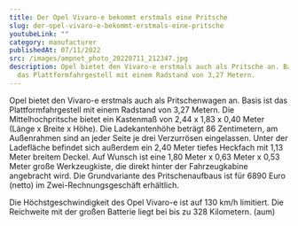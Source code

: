 ```yaml
---
title: Der Opel Vivaro-e bekommt erstmals eine Pritsche
slug: der-opel-vivaro-e-bekommt-erstmals-eine-pritsche
youtubeLink: ""
category: manufacturer
publishedAt: 07/11/2022
src: /images/ampnet_photo_20220711_212347.jpg
description: Opel bietet den Vivaro-e erstmals auch als Pritsche an. Basis ist
  das Plattformfahrgestell mit einem Radstand von 3,27 Metern.
---
```

Opel bietet den Vivaro-e erstmals auch als Pritschenwagen an. Basis ist das Plattformfahrgestell mit einem Radstand von 3,27 Metern. Die Mittelhochpritsche bietet ein Kastenmaß von 2,44 x 1,83 x 0,40 Meter (Länge x Breite x Höhe). Die Ladekantenhöhe beträgt 86 Zentimetern, am Außenrahmen sind an jeder Seite je drei Verzurrösen eingelassen. Unter der Ladefläche befindet sich außerdem ein 2,40 Meter tiefes Heckfach mit 1,13 Meter breitem Deckel. Auf Wunsch ist eine 1,80 Meter x 0,63 Meter x 0,53 Meter große Werkzeugkiste, die direkt hinter der Fahrzeugkabine angebracht wird. Die Grundvariante des Pritschenaufbaus ist für 6890 Euro (netto) im Zwei-Rechnungsgeschäft erhältlich.

Die Höchstgeschwindigkeit des Opel Vivaro-e ist auf 130 km/h limitiert. Die Reichweite mit der großen Batterie liegt bei bis zu 328 Kilometern. (aum)